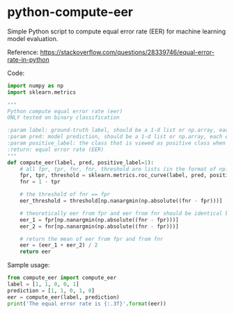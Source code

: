 # python-compute-eer
Simple Python script to compute equal error rate (EER) for machine learning model evaluation.

Reference: https://stackoverflow.com/questions/28339746/equal-error-rate-in-python

Code:

```python
import numpy as np
import sklearn.metrics

"""
Python compute equal error rate (eer)
ONLY tested on binary classification

:param label: ground-truth label, should be a 1-d list or np.array, each element represents the ground-truth label of one sample
:param pred: model prediction, should be a 1-d list or np.array, each element represents the model prediction of one sample
:param positive_label: the class that is viewed as positive class when computing EER
:return: equal error rate (EER)
"""
def compute_eer(label, pred, positive_label=1):
    # all fpr, tpr, fnr, fnr, threshold are lists (in the format of np.array)
    fpr, tpr, threshold = sklearn.metrics.roc_curve(label, pred, positive_label)
    fnr = 1 - tpr

    # the threshold of fnr == fpr
    eer_threshold = threshold[np.nanargmin(np.absolute((fnr - fpr)))]

    # theoretically eer from fpr and eer from fnr should be identical but they can be slightly differ in reality
    eer_1 = fpr[np.nanargmin(np.absolute((fnr - fpr)))]
    eer_2 = fnr[np.nanargmin(np.absolute((fnr - fpr)))]

    # return the mean of eer from fpr and from fnr
    eer = (eer_1 + eer_2) / 2
    return eer
```

Sample usage:
```python
from compute_eer import compute_eer
label = [1, 1, 0, 0, 1]
prediction = [1, 1, 0, 1, 0]
eer = compute_eer(label, prediction)
print('The equal error rate is {:.3f}'.format(eer))
```
